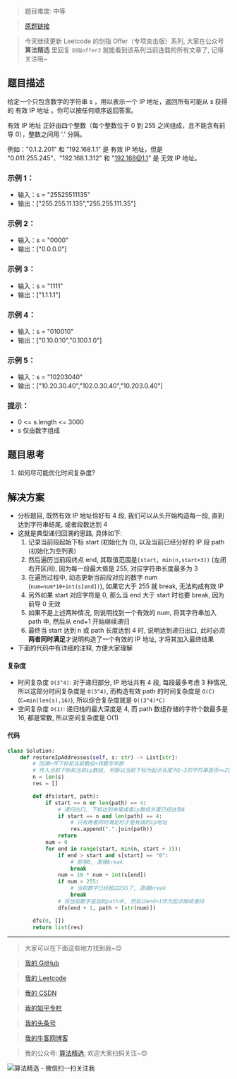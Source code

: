 > 题目难度: 中等

> [原题链接](https://leetcode.cn/problems/0on3uN/)

> 今天继续更新 Leetcode 的剑指 Offer（专项突击版）系列, 大家在公众号 **算法精选** 里回复 `剑指offer2` 就能看到该系列当前连载的所有文章了, 记得关注哦~

## 题目描述

给定一个只包含数字的字符串 s ，用以表示一个 IP 地址，返回所有可能从 s 获得的 有效 IP 地址 。你可以按任何顺序返回答案。

有效 IP 地址 正好由四个整数（每个整数位于 0 到 255 之间组成，且不能含有前导 0），整数之间用 '.' 分隔。

例如："0.1.2.201" 和 "192.168.1.1" 是 有效 IP 地址，但是 "0.011.255.245"、"192.168.1.312" 和 "192.168@1.1" 是 无效 IP 地址。

### 示例 1：

- 输入：s = "25525511135"
- 输出：["255.255.11.135","255.255.111.35"]

### 示例 2：

- 输入：s = "0000"
- 输出：["0.0.0.0"]

### 示例 3：

- 输入：s = "1111"
- 输出：["1.1.1.1"]

### 示例 4：

- 输入：s = "010010"
- 输出：["0.10.0.10","0.100.1.0"]

### 示例 5：

- 输入：s = "10203040"
- 输出：["10.20.30.40","102.0.30.40","10.203.0.40"]

### 提示：

- 0 <= s.length <= 3000
- s 仅由数字组成

## 题目思考

1. 如何尽可能优化时间复杂度?

## 解决方案

- 分析题目, 既然有效 IP 地址恰好有 4 段, 我们可以从头开始构造每一段, 直到达到字符串结尾, 或者段数达到 4
- 这就是典型递归回溯的思路, 具体如下:
  1. 记录当前段起始下标 start (初始化为 0), 以及当前已经分好的 IP 段 path (初始化为空列表)
  2. 然后遍历当前段终点 end, 其取值范围是`[start, min(n,start+3))` (左闭右开区间), 因为每一段最大值是 255, 对应字符串长度最多为 3
  3. 在遍历过程中, 动态更新当前段对应的数字 num (`num=num*10+int(s[end])`), 如果它大于 255 就 break, 无法构成有效 IP
  4. 另外如果 start 对应字符是 0, 那么当 end 大于 start 时也要 break, 因为前导 0 无效
  5. 如果不是上述两种情况, 则说明找到一个有效的 num, 将其字符串加入 path 中, 然后从 end+1 开始继续递归
  6. 最终当 start 达到 n 或 path 长度达到 4 时, 说明达到递归出口, 此时必须**两者同时满足**才说明构造了一个有效的 IP 地址, 才将其加入最终结果
- 下面的代码中有详细的注释, 方便大家理解

#### 复杂度

- 时间复杂度 `O(3^4)`: 对于递归部分, IP 地址共有 4 段, 每段最多考虑 3 种情况, 所以这部分时间复杂度是 `O(3^4)`, 而构造有效 path 的时间复杂度是 `O(C)` (`C=min(len(s),16)`), 所以综合复杂度就是 `O((3^4)*C)`
- 空间复杂度 `O(1)`: 递归栈的最大深度是 4, 而 path 数组存储的字符个数最多是 16, 都是常数, 所以空间复杂度是 O(1)

#### 代码

```python
class Solution:
    def restoreIpAddresses(self, s: str) -> List[str]:
        # 回溯+传下标和当前数组+转数字判断
        # 传入当前下标和当前ip数组, 判断以当前下标为起点长度为1~3的字符串是否<=255
        n = len(s)
        res = []

        def dfs(start, path):
            if start == n or len(path) == 4:
                # 递归出口, 下标达到末尾或者ip数组长度已经达到4
                if start == n and len(path) == 4:
                    # 只有两者同时满足时才是有效的ip地址
                    res.append(".".join(path))
                return
            num = 0
            for end in range(start, min(n, start + 3)):
                if end > start and s[start] == "0":
                    # 前导0, 直接break
                    break
                num = 10 * num + int(s[end])
                if num > 255:
                    # 当前数字已经超过255了, 直接break
                    break
                # 将当前数字追加到path中, 然后以end+1作为起点继续递归
                dfs(end + 1, path + [str(num)])

        dfs(0, [])
        return list(res)
```

---

> 大家可以在下面这些地方找到我~😊

> [我的 GitHub](https://github.com/zjulyx)

> [我的 Leetcode](https://leetcode-cn.com/u/suibianfahui/)

> [我的 CSDN](https://me.csdn.net/zjulyx1993)

> [我的知乎专栏](https://zhuanlan.zhihu.com/c_1242508721932464128)

> [我的头条号](https://www.toutiao.com/c/user/1090304683804520/#mid=1671643017345028)

> [我的牛客网博客](https://blog.nowcoder.net/zjulyx)

> 我的公众号: [算法精选](https://mp.weixin.qq.com/s?__biz=MzA5MDk1MjI5MA==&mid=2247484158&idx=1&sn=90176bac32cf7af40e4074c721fd8a95&chksm=900285f3a7750ce5a068c9c9773781461819633f2fd60533732637ec9520c908371ebc218d49&scene=178&cur_album_id=1386231241346859009#rd), 欢迎大家扫码关注~😊

![算法精选 - 微信扫一扫关注我](https://pic1.zhimg.com/80/v2-7c988a7b35886df51596ef23616764ac_1440w.jpg)
